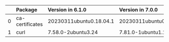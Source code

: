 <!-- markdown-link-check-disable -->

|    | Package         | Version in 6.1.0        | Version in 7.0.0        | Status   |
|---:|:----------------|:------------------------|:------------------------|:---------|
|  0 | ca-certificates | 20230311ubuntu0.18.04.1 | 20230311ubuntu0.22.04.1 | UPDATED  |
|  1 | curl            | 7.58.0-2ubuntu3.24      | 7.81.0-1ubuntu1.13      | UPDATED  |